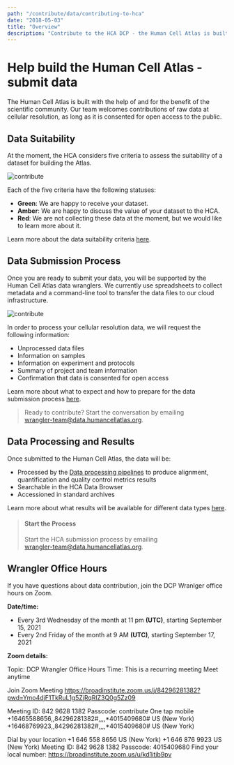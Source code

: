 ```yaml
---
path: "/contribute/data/contributing-to-hca"
date: "2018-05-03"
title: "Overview"
description: "Contribute to the HCA DCP - the Human Cell Atlas is built with the help of and for the benefit of the scientific community."
---
```


# Help build the Human Cell Atlas - submit data

The Human Cell Atlas is built with the help of and for the benefit of the scientific community. Our team welcomes contributions of raw data at cellular resolution, as long as it is consented for open access to the public.

## Data Suitability

At the moment, the HCA considers five criteria to assess the suitability of a dataset for building the Atlas.

![contribute](../_images/data-suitability.png)

Each of the five criteria have the following statuses:

- **Green**: We are happy to receive your dataset.
- **Amber**: We are happy to discuss the value of your dataset to the HCA.
- **Red**: We are not collecting these data at the moment, but we would like to learn more about it.

Learn more about the data suitability criteria [here](/contribute/contributing-data-suitability).

## Data Submission Process

Once you are ready to submit your data, you will be supported by the Human Cell Atlas data wranglers. We currently use spreadsheets to collect metadata and a command-line tool to transfer the data files to our cloud infrastructure. 

![contribute](../_images/contribute.png)

In order to process your cellular resolution data, we will request the following information:

- Unprocessed data files
- Information on samples
- Information on experiment and protocols
- Summary of project and team information
- Confirmation that data is consented for open access

Learn more about what to expect and how to prepare for the data submission process [here](/contribute/contributing-expect-prepare).

> Ready to contribute? Start the conversation by emailing\
> [wrangler-team@data.humancellatlas.org](mailto:wrangler-team@data.humancellatlas.org).

## Data Processing and Results

Once submitted to the Human Cell Atlas, the data will be: 
 
- Processed by the [Data processing pipelines](/pipelines) to produce alignment, quantification and quality control metrics results
- Searchable in the <link-to-browser relativeLink="/projects">HCA Data Browser</link-to-browser>
- Accessioned in standard archives

Learn more about what results will be available for different data types [here](/contribute/contributing-data-processing-results).

> #### Start the Process
> Start the HCA submission process by emailing\
> [wrangler-team@data.humancellatlas.org](mailto:wrangler-team@data.humancellatlas.org).

## Wrangler Office Hours

If you have questions about data contribution, join the DCP Wranlger office hours on Zoom.

**Date/time:** 

- Every 3rd Wednesday of the month at 11 pm **(UTC)**, starting September 15, 2021
- Every 2nd Friday of the month at 9 AM **(UTC)**, starting September 17, 2021

**Zoom details:**

Topic: DCP Wrangler Office Hours
Time: This is a recurring meeting Meet anytime

Join Zoom Meeting
https://broadinstitute.zoom.us/j/84296281382?pwd=Ymo4djF1TkRuL1g5ZjRqRlZ3Q0g5Zz09

Meeting ID: 842 9628 1382
Passcode: contribute
One tap mobile
+16465588656,,84296281382#,,,,*4015409680# US (New York)
+16468769923,,84296281382#,,,,*4015409680# US (New York)

Dial by your location
        +1 646 558 8656 US (New York)
        +1 646 876 9923 US (New York)
Meeting ID: 842 9628 1382
Passcode: 4015409680
Find your local number: https://broadinstitute.zoom.us/u/kd1itjb9pv



